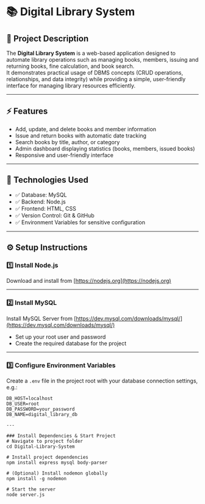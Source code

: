 # 📚 Digital Library System

## 📝 Project Description  
The **Digital Library System** is a web-based application designed to automate library operations such as managing books, members, issuing and returning books, fine calculation, and book search.  
It demonstrates practical usage of DBMS concepts (CRUD operations, relationships, and data integrity) while providing a simple, user-friendly interface for managing library resources efficiently.

---

## ⚡ Features  
- Add, update, and delete books and member information  
- Issue and return books with automatic date tracking  
- Search books by title, author, or category  
- Admin dashboard displaying statistics (books, members, issued books)  
- Responsive and user-friendly interface

---

## 🚀 Technologies Used  
- ✅ Database: MySQL  
- ✅ Backend: Node.js  
- ✅ Frontend: HTML, CSS  
- ✅ Version Control: Git & GitHub  
- ✅ Environment Variables for sensitive configuration

---

## ⚙️ Setup Instructions

### 1️⃣ Install Node.js  
Download and install from [https://nodejs.org](https://nodejs.org)

---

### 2️⃣ Install MySQL  
Install MySQL Server from [https://dev.mysql.com/downloads/mysql/](https://dev.mysql.com/downloads/mysql/)  
- Set up your root user and password  
- Create the required database for the project

---

### 3️⃣ Configure Environment Variables  
Create a `.env` file in the project root with your database connection settings, e.g.:

```env
DB_HOST=localhost
DB_USER=root
DB_PASSWORD=your_password
DB_NAME=digital_library_db

---

### Install Dependencies & Start Project
# Navigate to project folder
cd Digital-Library-System

# Install project dependencies
npm install express mysql body-parser

# (Optional) Install nodemon globally
npm install -g nodemon

# Start the server
node server.js
